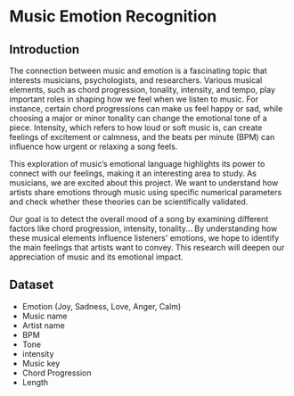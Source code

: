 # Music Emotion Recognition

## Introduction
The connection between music and emotion is a fascinating topic that interests musicians, psychologists,
and researchers. Various musical elements, such as chord progression, tonality, intensity, and tempo,
play important roles in shaping how we feel when we listen to music. For instance, certain chord
progressions can make us feel happy or sad, while choosing a major or minor tonality can change the
emotional tone of a piece. Intensity, which refers to how loud or soft music is, can create feelings of
excitement or calmness, and the beats per minute (BPM) can influence how urgent or relaxing a song
feels.

This exploration of music’s emotional language highlights its power to connect with our feelings,
making it an interesting area to study. As musicians, we are excited about this project. We want to
understand how artists share emotions through music using specific numerical parameters and check
whether these theories can be scientifically validated.

Our goal is to detect the overall mood of a song by examining different factors like chord progression,
intensity, tonality... By understanding how these musical elements influence listeners' emotions, we hope
to identify the main feelings that artists want to convey. This research will deepen our appreciation of
music and its emotional impact.

## Dataset
- Emotion (Joy, Sadness, Love, Anger, Calm)
- Music name
- Artist name
- BPM
- Tone
- intensity
- Music key
- Chord Progression
- Length
